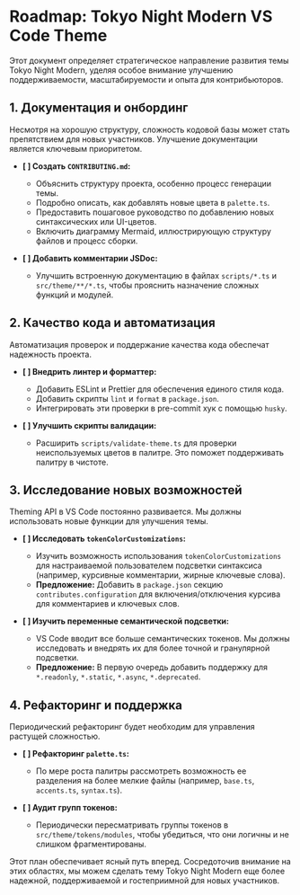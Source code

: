 # Roadmap: Tokyo Night Modern VS Code Theme

Этот документ определяет стратегическое направление развития темы Tokyo Night Modern, уделяя особое внимание улучшению поддерживаемости, масштабируемости и опыта для контрибьюторов.

## 1. Документация и онбординг

Несмотря на хорошую структуру, сложность кодовой базы может стать препятствием для новых участников. Улучшение документации является ключевым приоритетом.

- **[ ] Создать `CONTRIBUTING.md`:**
  - Объяснить структуру проекта, особенно процесс генерации темы.
  - Подробно описать, как добавлять новые цвета в `palette.ts`.
  - Предоставить пошаговое руководство по добавлению новых синтаксических или UI-цветов.
  - Включить диаграмму Mermaid, иллюстрирующую структуру файлов и процесс сборки.

- **[ ] Добавить комментарии JSDoc:**
  - Улучшить встроенную документацию в файлах `scripts/*.ts` и `src/theme/**/*.ts`, чтобы прояснить назначение сложных функций и модулей.

## 2. Качество кода и автоматизация

Автоматизация проверок и поддержание качества кода обеспечат надежность проекта.

- **[ ] Внедрить линтер и форматтер:**
  - Добавить ESLint и Prettier для обеспечения единого стиля кода.
  - Добавить скрипты `lint` и `format` в `package.json`.
  - Интегрировать эти проверки в pre-commit хук с помощью `husky`.

- **[ ] Улучшить скрипты валидации:**
  - Расширить `scripts/validate-theme.ts` для проверки неиспользуемых цветов в палитре. Это поможет поддерживать палитру в чистоте.

## 3. Исследование новых возможностей

Theming API в VS Code постоянно развивается. Мы должны использовать новые функции для улучшения темы.

- **[ ] Исследовать `tokenColorCustomizations`:**
  - Изучить возможность использования `tokenColorCustomizations` для настраиваемой пользователем подсветки синтаксиса (например, курсивные комментарии, жирные ключевые слова).
  - **Предложение:** Добавить в `package.json` секцию `contributes.configuration` для включения/отключения курсива для комментариев и ключевых слов.

- **[ ] Изучить переменные семантической подсветки:**
  - VS Code вводит все больше семантических токенов. Мы должны исследовать и внедрять их для более точной и гранулярной подсветки.
  - **Предложение:** В первую очередь добавить поддержку для `*.readonly`, `*.static`, `*.async`, `*.deprecated`.

## 4. Рефакторинг и поддержка

Периодический рефакторинг будет необходим для управления растущей сложностью.

- **[ ] Рефакторинг `palette.ts`:**
  - По мере роста палитры рассмотреть возможность ее разделения на более мелкие файлы (например, `base.ts`, `accents.ts`, `syntax.ts`).

- **[ ] Аудит групп токенов:**
  - Периодически пересматривать группы токенов в `src/theme/tokens/modules`, чтобы убедиться, что они логичны и не слишком фрагментированы.

Этот план обеспечивает ясный путь вперед. Сосредоточив внимание на этих областях, мы можем сделать тему Tokyo Night Modern еще более надежной, поддерживаемой и гостеприимной для новых участников.
